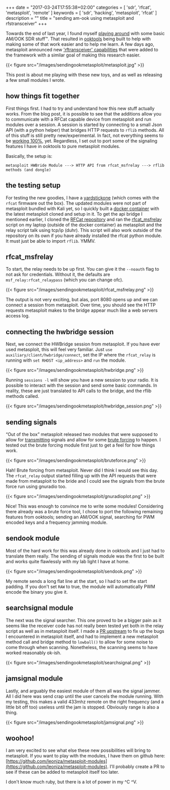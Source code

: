 +++
date = "2017-03-24T17:55:38+02:00"
categories = [
    'sdr', 'rfcat', 'metasploit', 'remote'
]
keywords = [
    'sdr', 'hacking', 'metasploit', 'rfcat'
]
description = ""
title = "sending am-ook using metasploit and rfstransceiver"
+++

Towards the end of last year, I found myself [playing around](https://leonjza.github.io/blog/2016/10/02/reverse-engineering-static-key-remotes-with-gnuradio-and-rfcat/) with some basic AM/OOK SDR stuff™. That resulted in [ooktools](https://github.com/leonjza/ooktools) being built to help with making some of that work easier and to help me learn. A few days ago, metasploit announced new ['rftransceiver' capabilities](https://community.rapid7.com/community/metasploit/blog/2017/03/21/metasploits-rf-transceiver-capabilities) that were added to the framework with a similar goal of making this research easier.

{{< figure src="/images/sendingookmetasploit/metasploit.jpg" >}}

This post is about me playing with these new toys, and as well as releasing a few small modules I wrote.
<!--more-->

## how things fit together
First things first. I had to try and understand how this new stuff actually works. From the blog post, it is possible to see that the additions allow you to communicate with a RFCat capable device from metasploit and run modules over a session. A session is started by connecting to a small Json API (with a python helper) that bridges HTTP requests to `rflib` methods. All of this stuff is still pretty new/experimental. In fact, not everything seems to be [working 100%](https://github.com/rapid7/metasploit-framework/pull/8143), yet. Regardless, I set out to port some of the signaling features I have in ooktools to pure metasploit modules.

Basically, the setup is:

```
metasploit HWBride Module ---> HTTP API from rfcat_msfrelay ---> rflib methods (and dongle)
```

## the testing setup
For testing the new goodies, I have a [yardstickone](https://greatscottgadgets.com/yardstickone/) (which comes with the `rfcat` firmware out the box). The updated modules were not part of metasploit bundled with Kali yet, so I quickly built a [docker container](https://github.com/leonjza/dockerfiles/tree/master/metasploit) with the latest metasploit cloned and setup in it. To get the api bridge I mentioned earlier, I cloned the [RFCat repository](https://bitbucket.org/atlas0fd00m/rfcat) and ran the [rfcat_msfrelay](https://bitbucket.org/atlas0fd00m/rfcat/src/d96f232f6b262d6a281a32109c33ef072c20e929/rfcat_msfrelay?at=default&fileviewer=file-view-default) script on my laptop (outside of the docker container) as metasploit and the relay script talk using tcp/ip (duhr). This script will also work outside of the repository on its own if you have already installed the rfcat python module. It must just be able to import `rflib`. YMMV.

## rfcat_msfrelay
To start, the relay needs to be up first. You can give it the `--noauth` flag to not ask for credentials. Without it, the defaults are `msf_relay:rfcat_relaypass` (which you can change ofc).

{{< figure src="/images/sendingookmetasploit/rfcat_msfrelay.png" >}}

The output is not very exciting, but alas, port 8080 opens up and we can connect a session from metasploit. Over time, you should see the HTTP requests metasploit makes to the bridge appear much like a web servers access log.

## connecting the hwbridge session
Next, we connect the HWBridge session from metasploit. If you have ever used metasploit, this will feel very familiar. Just `use auxiliary/client/hwbridge/connect`, set the IP where the `rfcat_relay` is running with `set RHOST <ip_address>` and `run` the module.

{{< figure src="/images/sendingookmetasploit/hwbridge.png" >}}

Running `sessions -l` will show you have a new session to your radio. It is possible to interact with the session and send some basic commands. In reality, these are just translated to API calls to the bridge, and the rflib methods called.

{{< figure src="/images/sendingookmetasploit/hwbridge_session.png" >}}

## sending signals
“Out of the box” metasploit released two modules that were supposed to allow for [transmitting](https://github.com/rapid7/metasploit-framework/blob/master/modules/post/hardware/rftransceiver/transmitter.rb) signals and allow for some [brute forcing](https://github.com/rapid7/metasploit-framework/blob/master/modules/post/hardware/rftransceiver/rfpwnon.rb) to happen. I tested out the brute forcing module first just to get a feel for how things work.

{{< figure src="/images/sendingookmetasploit/bruteforce.png" >}}

Hah! Brute forcing from metasploit. Never did I think I would see this day. The `rfcat_relay` output started filling up with the API requests that were made from metasploit to the bride and I could see the signals from the brute force run using gnuradio too.

{{< figure src="/images/sendingookmetasploit/gnuradioplot.png" >}}

Nice! This was enough to convince me to write some modules! Considering there already was a brute force tool, I chose to port the following remaining features from ooktools; sending an AM/OOK signal, searching for PWM encoded keys and a frequency jamming module.

## sendook module
Most of the hard work for this was already done in ooktools and I just had to translate them really. The sending of signals module was the first to be built and works quite flawlessly with my lab light I have at home.

{{< figure src="/images/sendingookmetasploit/sendook.png" >}}

My remote sends a long flat line at the start, so I had to set the start padding. If you don't set `RAW` to true, the module will automatically PWM encode the binary you give it.

## searchsignal module
The next was the signal searcher. This one proved to be a bigger pain as it seems like the receiver code has not really been tested yet both in the relay script as well as in metasploit itself. I made a [PR upstream](https://github.com/rapid7/metasploit-framework/pull/8143) to fix up the bugs I encountered in metasploit itself, and had to implement a new metasploit method call and bridge method to `lowball()` to allow for some noise to come through when scanning. Nonetheless, the scanning seems to have worked reasonably ok-ish.

{{< figure src="/images/sendingookmetasploit/searchsignal.png" >}}

## jamsignal module
Lastly, and arguably the easiest module of them all was the signal jammer. All I did here was send crap until the user cancels the module running. With my testing, this makes a valid 433mhz remote on the right frequency (and a little bit off too) useless until the jam is stopped. Obviously range is also a thing.

{{< figure src="/images/sendingookmetasploit/jamsignal.png" >}}

## woohoo!
I am very excited to see what else these new possibilities will bring to metasploit. If you want to play with the modules, I have them on github here: [https://github.com/leonjza/metasploit-modules](https://github.com/leonjza/metasploit-modules). I'll probably create a PR to see if these can be added to metasploit itself too later.

I don't know much ruby, but there is a lot of power in my ^C ^V.
